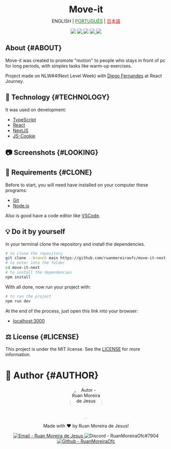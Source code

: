 <h1 style="text-align: center">Move-it</h1>

<p style="margin-top: -10px;text-align: center">
  <a>ENGLISH</a>
  |
  <a href="README_PORTUGUESE.md" style="color: green">PORTUGUÊS</a>
  |
  <a href="#README_JAPANESE.md" style="color: red">日本語</a>
</p>

<p style="text-align: center">
    <img src="https://img.shields.io/github/languages/count/ruanmoreiraofc/move-it-next?label=Languages&style=for-the-badge">
    <a href="#CLONE">
        <img src="https://img.shields.io/github/repo-size/ruanmoreiraofc/move-it-next?label=Git%20Clone&style=for-the-badge">
    </a>
    <img src="https://img.shields.io/github/languages/code-size/ruanmoreiraofc/move-it-next?label=Code&style=for-the-badge">
    <a href="#LICENSE">
        <img src="https://img.shields.io/github/license/ruanmoreiraofc/move-it-next?label=License&style=for-the-badge">
    </a>
    <a href="https://github.com/ruanmoreiraofc/move-it-next/issues?q=is%3Aopen">
        <img src="https://img.shields.io/github/issues/ruanmoreiraofc/move-it-next?style=for-the-badge">
    </a>
</p>

## About {#ABOUT}

Move-it was created to promote "motion" to people who stays in front of pc for long periods, with simples tasks like warm-up exercises.

Project made on NLW#4(Next Level Week) with <a href="https://github.com/diego3g" title="CTO at Rocketseat">Diego Fernandes</a> at React Journey.

## :triangular_ruler: Technology {#TECHNOLOGY}

It was used on development:

- [TypeScript](https://www.typescriptlang.org/)
- [React](https://reactjs.org/)
- [NextJS](https://nextjs.org/)
- [JS-Cookie](https://github.com/js-cookie/js-cookie)

## :camera: Screenshots {#LOOKING}

## :electric_plug: Requirements {#CLONE}

Before to start, you will need have installed on your computer these programs:

- [Git](https://git-scm.com)
- [Node.js](https://nodejs.org/en/)

Also is good have a code editor like [VSCode](https://code.visualstudio.com/).

## :bulb: Do it by yourself

In your terminal clone the repository and install the dependencies.

```bash
# to clone the repository
git clone --branch main https://github.com/ruanmoreiraofc/move-it-next.git
# to enter into the folder
cd move-it-next
# to install the dependencies
npm install
```

With all done, now run your project with:

```bash
# to run the project
npm run dev
```

At the end of the process, just open this link into your browser:
- [localhost:3000](http://localhost:3000)

## :balance_scale: License {#LICENSE}

This project is under the MIT license. See the [LICENSE](LICENSE) for more information.

# :boy: Author {#AUTHOR}
<div style="text-align: center">
  <p>
    <img
      alt="Autor - Ruan Moreira de Jesus"
      title="Ruan Moreira de Jesus"
      style="border-radius: 50%; width: 100px"
      src="http://github.com/ruanmoreiraofc.png">
  </p>

  Made with :heart: by Ruan Moreira de Jesus!

  <a href="mailto:ruanmoreiraofc@hotmail.com" title="Get in touch!" target="_blank">
    <img alt="Email - Ruan Moreira de Jesus"
      src="https://img.shields.io/badge/Email--$?style=social&logo=microsoft-outlook" >
  </a>

  <span>
    <img
      alt="Discord - RuanMoreiraOfc#7904"
      title="RuanMoreiraOfc#7904"
      src="https://img.shields.io/badge/Discord--$?style=social&logo=discord" >
  </span>

  <a href="https://github.com/ruanmoreiraofc" title="Github Profile" target="_blank">
    <img
      alt="Github - RuanMoreiraOfc"
      src="https://img.shields.io/github/followers/ruanmoreiraofc?style=social">
  </a>
</div>